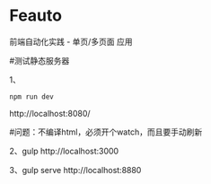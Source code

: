 # Feauto
前端自动化实践 - 单页/多页面 应用
<!-- master1 -->

#测试静态服务器

1、
```
npm run dev
```
http://localhost:8080/

#问题：不编译html，必须开个watch，而且要手动刷新

2、gulp
http://localhost:3000

3、gulp serve
http://localhost:8880